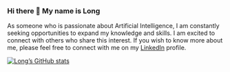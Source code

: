 ### Hi there 👋 My name is Long

As someone who is passionate about Artificial Intelligence, I am constantly seeking opportunities to expand my knowledge and skills. I am excited to connect with others who share this interest. If you wish to know more about me, please feel free to connect with me on my [LinkedIn](https://www.linkedin.com/in/hotuanlong/) profile.

[![Long’s GitHub stats](https://github-readme-stats.vercel.app/api?username=HoTuanLong&count_private=false&show_icons=true&theme=merko&hide_rank=false)](https://github.com/anuraghazra/github-readme-stats)

<!--
**HoTuanLong/HoTuanLong** is a ✨ _special_ ✨ repository because its `README.md` (this file) appears on your GitHub profile.



<!-- ### 📦 Open-source Packages I co-created
[![Readme Card](https://github-readme-stats.vercel.app/api/pin/?username=vantuan5644&repo=MRI-Pulse-Sequence)](https://pypi.org/project/brainmri-ps/)
 -->
